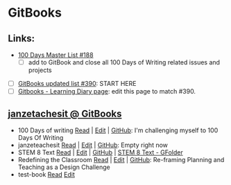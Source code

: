 # GitBooks

## Links:

- [100 Days Master List #188 ](https://github.com/janzeteachesit/Learning-Diary/issues/188)
  - [ ] add to GitBook and close all 100 Days of Writing related issues and projects
- [ ] [GitBooks updated list #390](https://github.com/janzeteachesit/Learning-Diary/issues/390): START HERE
- [ ] [Gitbooks - Learning Diary page](https://github.com/janzeteachesit/Learning-Diary/blob/master/docs/janzeteachesit-gitbooks.md): edit this page to match #390.

## [janzetachesit @ GitBooks](https://www.gitbook.com/@janzeteachesit)
- 100 Days of writing [Read](https://janzeteachesit.gitbooks.io/100-days-of-writing/content/) | [Edit](https://www.gitbook.com/book/janzeteachesit/100-days-of-writing/edit#/edit/master/README.md) | [GitHub](https://github.com/janzeteachesit/100-days-of-writing): I'm challenging myself to 100 Days Of Writing
- janzeteachesit [Read](https://janzeteachesit.gitbooks.io/janzeteachesit/content/) | [Edit](https://www.gitbook.com/book/janzeteachesit/janzeteachesit/edit#/edit/master/README.md) | [GitHub](https://github.com/janzeteachesit/janzeteachesit.github.io): Empty right now
- STEM 8 Text [Read](https://janzeteachesit.gitbooks.io/stem-8-text/content/) | [Edit](https://www.gitbook.com/book/janzeteachesit/stem-8-text/edit#/edit/README.md) | [GitHub](https://github.com/janzeteachesit/stem8-text)  |  [STEM 8 Text - GFolder](https://drive.google.com/drive/u/0/folders/0BysMfTbvAUUVT0pzNFRUTV9kcTg) 
- Redefining the Classroom [Read](https://janzeteachesit.gitbooks.io/redefining-the-classroom/content/) | [Edit](https://www.gitbook.com/book/janzeteachesit/redefining-the-classroom/edit#/edit/master/README.md) | [GitHub](https://github.com/janzeteachesit/redefining-the-classroom): Re-framing Planning and Teaching as a Design Challenge
- test-book [Read](https://janzeteachesit.gitbooks.io/test-book/content/) [Edit](https://www.gitbook.com/book/janzeteachesit/test-book/edit#/edit/master/README.md)

